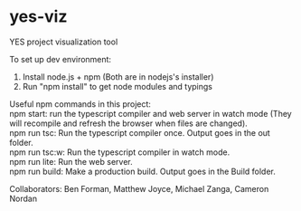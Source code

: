 # yes-viz
YES project visualization tool

To set up dev environment:
  1. Install node.js + npm (Both are in nodejs's installer)
  2. Run "npm install" to get node modules and typings

Useful npm commands in this project:<br>
  npm start: run the typescript compiler and web server in watch mode (They will recompile and refresh the browser when files are changed).<br>
  npm run tsc: Run the typescript compiler once. Output goes in the out folder.<br>
  npm run tsc:w: Run the typescript compiler in watch mode.<br>
  npm run lite: Run the web server.<br>
  npm run build: Make a production build. Output goes in the Build folder.<br>

Collaborators: Ben Forman, Matthew Joyce, Michael Zanga, Cameron Nordan
